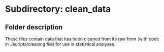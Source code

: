 # Subdirectory: clean_data

## Folder description

These files contain data that has been cleaned from its raw form (with code in ./scripts/cleaning file) for use in statistical analyses.